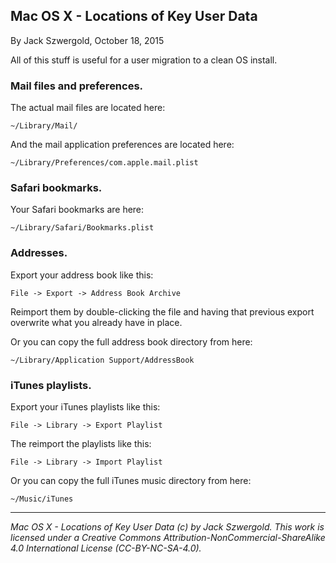 ## Mac OS X - Locations of Key User Data

By Jack Szwergold, October 18, 2015

All of this stuff is useful for a user migration to a clean OS install.

### Mail files and preferences.

The actual mail files are located here:

    ~/Library/Mail/

And the mail application preferences are located here:

    ~/Library/Preferences/com.apple.mail.plist

### Safari bookmarks.

Your Safari bookmarks are here:

    ~/Library/Safari/Bookmarks.plist

### Addresses.

Export your address book like this:

    File -> Export -> Address Book Archive

Reimport them by double-clicking the file and having that previous export overwrite what you already have in place.

Or you can copy the full address book directory from here:

    ~/Library/Application Support/AddressBook

### iTunes playlists.

Export your iTunes playlists like this:

    File -> Library -> Export Playlist

The reimport the  playlists like this:

    File -> Library -> Import Playlist

Or you can copy the full iTunes music  directory from here:

    ~/Music/iTunes

***

*Mac OS X - Locations of Key User Data (c) by Jack Szwergold. This work is licensed under a Creative Commons Attribution-NonCommercial-ShareAlike 4.0 International License (CC-BY-NC-SA-4.0).*